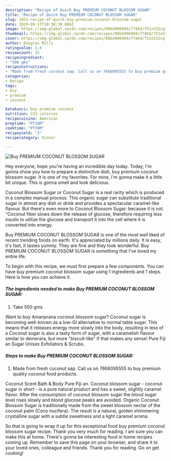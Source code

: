 ```yaml
---
description: "Recipe of Quick Buy PREMIUM COCONUT BLOSSOM SUGAR"
title: "Recipe of Quick Buy PREMIUM COCONUT BLOSSOM SUGAR"
slug: 1051-recipe-of-quick-buy-premium-coconut-blossom-sugar
date: 2020-09-17T10:38:39.886Z
image: https://img-global.cpcdn.com/recipes/08b4906984c7746d/751x532cq70/buy-premium-coconut-blossom-sugar-recipe-main-photo.jpg
thumbnail: https://img-global.cpcdn.com/recipes/08b4906984c7746d/751x532cq70/buy-premium-coconut-blossom-sugar-recipe-main-photo.jpg
cover: https://img-global.cpcdn.com/recipes/08b4906984c7746d/751x532cq70/buy-premium-coconut-blossom-sugar-recipe-main-photo.jpg
author: Douglas Mills
ratingvalue: 3.6
reviewcount: 15
recipeingredient:
- "500 gms"
recipeinstructions:
- "Made from fresh coconut sap. Call us on 7666095555 to buy premium quality coconut food products."
categories:
- Recipe
tags:
- buy
- premium
- coconut

katakunci: buy premium coconut 
nutrition: 233 calories
recipecuisine: American
preptime: "PT18M"
cooktime: "PT39M"
recipeyield: "2"
recipecategory: Dinner

---
```



![Buy PREMIUM COCONUT BLOSSOM SUGAR](https://img-global.cpcdn.com/recipes/08b4906984c7746d/751x532cq70/buy-premium-coconut-blossom-sugar-recipe-main-photo.jpg)

Hey everyone, hope you're having an incredible day today. Today, I'm gonna show you how to prepare a distinctive dish, buy premium coconut blossom sugar. It is one of my favorites. For mine, I'm gonna make it a little bit unique. This is gonna smell and look delicious.

Coconut Blossom Sugar or Coconut Sugar is a real rarity which is produced in a complex manual process. This organic sugar can substitute traditional sugar in almost any dish or drink and provides a spectacular caramel-like flavour. But there&#39;s even more to Coconut Blossom Sugar: because it is not. &#34;Coconut fiber slows down the release of glucose, therefore requiring less insulin to utilize the glucose and transport it into the cell where it is converted into energy.

Buy PREMIUM COCONUT BLOSSOM SUGAR is one of the most well liked of recent trending foods on earth. It's appreciated by millions daily. It is easy, it's fast, it tastes yummy. They are fine and they look wonderful. Buy PREMIUM COCONUT BLOSSOM SUGAR is something that I've loved my entire life.


To begin with this recipe, we must first prepare a few components. You can have buy premium coconut blossom sugar using 1 ingredients and 1 steps. Here is how you can achieve it.

<!--inarticleads1-->

##### The ingredients needed to make Buy PREMIUM COCONUT BLOSSOM SUGAR:

1. Take 500 gms


Want to buy Amanprana coconut blossom sugar? Coconut sugar is becoming well-known as a low-GI alternative to normal table sugar. This means that it releases energy more slowly into the body, resulting in less of a Coconut sugar is also a tasty form of sugar, with a caramelish flavour similar to demerara, but more &#34;biscuit-like&#34; if that makes any sense! Pure Fiji an Sugar Unisex Exfoliators &amp; Scrubs. 

<!--inarticleads2-->

##### Steps to make Buy PREMIUM COCONUT BLOSSOM SUGAR:

1. Made from fresh coconut sap. Call us on 7666095555 to buy premium quality coconut food products.


Coconut Scent Bath &amp; Body Pure Fiji an. Coconut blossom sugar - coconut sugar in short - is a pure natural product and has a sweet, slightly caramel flavor. After the consumption of coconut blossom sugar the blood sugar level rises slowly and blood glucose peaks are avoided. Organic Coconut Blossom Sugar is traditionally made from the sweet blossom nectar of the coconut palm (Coco nucifera). The result is a natural, golden shimmering crystalline sugar with a subtle sweetness and a light caramel aroma. 

So that is going to wrap it up for this exceptional food buy premium coconut blossom sugar recipe. Thank you very much for reading. I am sure you can make this at home. There's gonna be interesting food in home recipes coming up. Remember to save this page on your browser, and share it to your loved ones, colleague and friends. Thank you for reading. Go on get cooking!
